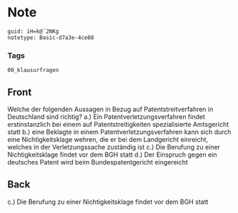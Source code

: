 # Note
```
guid: iH=k@`2NKg
notetype: Basic-d7a3e-4ce08
```

### Tags
```
00_klausurfragen
```

## Front
Welche der folgenden Aussagen in Bezug auf Patentstreitverfahren in Deutschland sind richtig?
a.) Ein Patentverletzungsverfahren findet erstinstanzlich bei einem auf Patentstreitigkeiten spezialisierte Amtsgericht statt
b.) eine Beklagte in einem Patentverletzungsverfahren kann sich durch eine Nichtigkeitsklage wehren, die er bei dem Landgericht einreicht, welches in der Verletzungssache zuständig ist
c.) Die Berufung zu einer Nichtigkeitsklage findet vor dem BGH statt
d.) Der Einspruch gegen ein deutsches Patent wird beim Bundespatentgericht eingereicht

## Back
c.) Die Berufung zu einer Nichtigkeitsklage findet vor dem BGH statt
